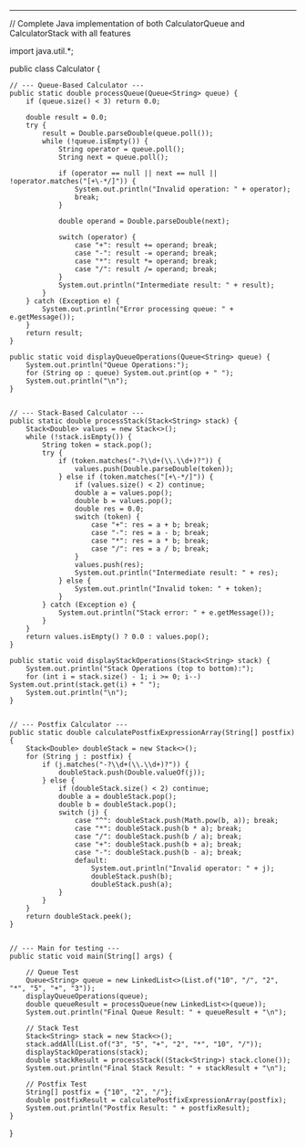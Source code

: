 ---


// Complete Java implementation of both CalculatorQueue and CalculatorStack with all features

import java.util.*;

public class Calculator {

    // --- Queue-Based Calculator ---
    public static double processQueue(Queue<String> queue) {
        if (queue.size() < 3) return 0.0;

        double result = 0.0;
        try {
            result = Double.parseDouble(queue.poll());
            while (!queue.isEmpty()) {
                String operator = queue.poll();
                String next = queue.poll();

                if (operator == null || next == null || !operator.matches("[+\-*/]")) {
                    System.out.println("Invalid operation: " + operator);
                    break;
                }

                double operand = Double.parseDouble(next);

                switch (operator) {
                    case "+": result += operand; break;
                    case "-": result -= operand; break;
                    case "*": result *= operand; break;
                    case "/": result /= operand; break;
                }
                System.out.println("Intermediate result: " + result);
            }
        } catch (Exception e) {
            System.out.println("Error processing queue: " + e.getMessage());
        }
        return result;
    }

    public static void displayQueueOperations(Queue<String> queue) {
        System.out.println("Queue Operations:");
        for (String op : queue) System.out.print(op + " ");
        System.out.println("\n");
    }


    // --- Stack-Based Calculator ---
    public static double processStack(Stack<String> stack) {
        Stack<Double> values = new Stack<>();
        while (!stack.isEmpty()) {
            String token = stack.pop();
            try {
                if (token.matches("-?\\d+(\\.\\d+)?")) {
                    values.push(Double.parseDouble(token));
                } else if (token.matches("[+\-*/]")) {
                    if (values.size() < 2) continue;
                    double a = values.pop();
                    double b = values.pop();
                    double res = 0.0;
                    switch (token) {
                        case "+": res = a + b; break;
                        case "-": res = a - b; break;
                        case "*": res = a * b; break;
                        case "/": res = a / b; break;
                    }
                    values.push(res);
                    System.out.println("Intermediate result: " + res);
                } else {
                    System.out.println("Invalid token: " + token);
                }
            } catch (Exception e) {
                System.out.println("Stack error: " + e.getMessage());
            }
        }
        return values.isEmpty() ? 0.0 : values.pop();
    }

    public static void displayStackOperations(Stack<String> stack) {
        System.out.println("Stack Operations (top to bottom):");
        for (int i = stack.size() - 1; i >= 0; i--) System.out.print(stack.get(i) + " ");
        System.out.println("\n");
    }


    // --- Postfix Calculator ---
    public static double calculatePostfixExpressionArray(String[] postfix) {
        Stack<Double> doubleStack = new Stack<>();
        for (String j : postfix) {
            if (j.matches("-?\\d+(\\.\\d+)?")) {
                doubleStack.push(Double.valueOf(j));
            } else {
                if (doubleStack.size() < 2) continue;
                double a = doubleStack.pop();
                double b = doubleStack.pop();
                switch (j) {
                    case "^": doubleStack.push(Math.pow(b, a)); break;
                    case "*": doubleStack.push(b * a); break;
                    case "/": doubleStack.push(b / a); break;
                    case "+": doubleStack.push(b + a); break;
                    case "-": doubleStack.push(b - a); break;
                    default:
                        System.out.println("Invalid operator: " + j);
                        doubleStack.push(b);
                        doubleStack.push(a);
                }
            }
        }
        return doubleStack.peek();
    }


    // --- Main for testing ---
    public static void main(String[] args) {

        // Queue Test
        Queue<String> queue = new LinkedList<>(List.of("10", "/", "2", "*", "5", "+", "3"));
        displayQueueOperations(queue);
        double queueResult = processQueue(new LinkedList<>(queue));
        System.out.println("Final Queue Result: " + queueResult + "\n");

        // Stack Test
        Stack<String> stack = new Stack<>();
        stack.addAll(List.of("3", "5", "+", "2", "*", "10", "/"));
        displayStackOperations(stack);
        double stackResult = processStack((Stack<String>) stack.clone());
        System.out.println("Final Stack Result: " + stackResult + "\n");

        // Postfix Test
        String[] postfix = {"10", "2", "/"};
        double postfixResult = calculatePostfixExpressionArray(postfix);
        System.out.println("Postfix Result: " + postfixResult);
    }
}
